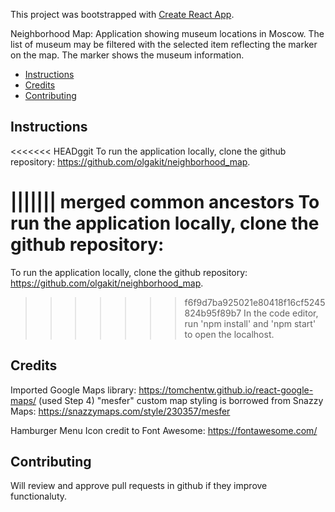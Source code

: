 This project was bootstrapped with [Create React App](https://github.com/facebook/create-react-app).

Neighborhood Map: Application showing museum locations in Moscow. The list of museum may be filtered with the selected item reflecting the marker on the map. The marker shows the museum information. 


* [Instructions](#instructions)
* [Credits](#credits)
* [Contributing](#contributing)

## Instructions ##

<<<<<<< HEADggit
To run the application locally, clone the github repository: https://github.com/olgakit/neighborhood_map.

||||||| merged common ancestors
To run the application locally, clone the github repository:
=======
To run the application locally, clone the github repository: https://github.com/olgakit/neighborhood_map.
>>>>>>> f6f9d7ba925021e80418f16cf5245824b95f89b7
In the code editor, run 'npm install' and 'npm start' to open the localhost.

## Credits ##

Imported Google Maps library: https://tomchentw.github.io/react-google-maps/ (used Step 4)
"mesfer" custom map styling is borrowed from Snazzy Maps: https://snazzymaps.com/style/230357/mesfer

Hamburger Menu Icon credit to Font Awesome: https://fontawesome.com/

## Contributing ##

Will review and approve pull requests in github if they improve functionaluty. 
